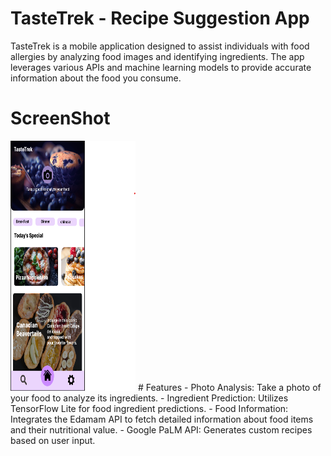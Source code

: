# TasteTrek - Recipe Suggestion App

TasteTrek is a mobile application designed to assist individuals with food allergies by analyzing food images and identifying ingredients. The app leverages various APIs and machine learning models to provide accurate information about the food you consume.
# ScreenShot
<img src="https://github.com/Rahulr2101/TasteTrek/blob/main/screenshots/Screenshot1.png" width="200" height="400">
# Features
- Photo Analysis: Take a photo of your food to analyze its ingredients.
- Ingredient Prediction: Utilizes TensorFlow Lite for food ingredient predictions.
- Food Information: Integrates the Edamam API to fetch detailed information about food items and their nutritional value.
- Google PaLM API: Generates custom recipes based on user input.
